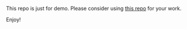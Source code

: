 This repo is just for demo. 
Please consider using [this repo](https://github.com/qubvel/efficientnet) for your work. 

Enjoy!
